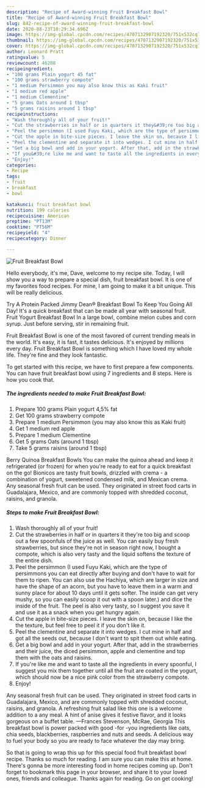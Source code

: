 ```yaml
---
description: "Recipe of Award-winning Fruit Breakfast Bowl"
title: "Recipe of Award-winning Fruit Breakfast Bowl"
slug: 842-recipe-of-award-winning-fruit-breakfast-bowl
date: 2020-08-23T10:29:34.696Z
image: https://img-global.cpcdn.com/recipes/4707132907192320/751x532cq70/fruit-breakfast-bowl-recipe-main-photo.jpg
thumbnail: https://img-global.cpcdn.com/recipes/4707132907192320/751x532cq70/fruit-breakfast-bowl-recipe-main-photo.jpg
cover: https://img-global.cpcdn.com/recipes/4707132907192320/751x532cq70/fruit-breakfast-bowl-recipe-main-photo.jpg
author: Leonard Pratt
ratingvalue: 5
reviewcount: 46208
recipeingredient:
- "100 grams Plain yogurt 45 fat"
- "100 grams strawberry compote"
- "1 medium Persimmon you may also know this as Kaki fruit"
- "1 medium red apple"
- "1 medium Clementine"
- "5 grams Oats around 1 tbsp"
- "5 grams raisins around 1 tbsp"
recipeinstructions:
- "Wash thoroughly all of your fruit!"
- "Cut the strawberries in half or in quarters it they&#39;re too big and scoop out a few spoonfuls of the juice as well. You can easily buy fresh strawberries, but since they&#39;re not in season right now, I bought a compote, which is also very tasty and the liquid softens the texture of the entire dish."
- "Peel the persimmon (I used Fuyu Kaki, which are the type of persimmons you can eat directly after buying and don&#39;t have to wait for them to ripen. You can also use the Hachiya, which are larger in size and have the shape of an acorn, but you have to leave them in a warm and sunny place for about 10 days until it gets softer. The inside can get very mushy, so you can easily scoop it out with a spoon later.) and dice the inside of the fruit. The peel is also very tasty, so I suggest you save it and use it as a snack when you get hungry again."
- "Cut the apple in bite-size pieces. I leave the skin on, because I like the the texture, but feel free to peel it if you don&#39;t like it."
- "Peel the clementine and separate it into wedges. I cut mine in half and got all the seeds out, because I don&#39;t want to spit them out while eating."
- "Get a big bowl and add in your yogurt. After that, add in the strawberries and their juice, the diced persimmon, apple and clementine and top them with the oats and raisins."
- "If you&#39;re like me and want to taste all the ingredients in every spoonful, I suggest you mix them together until all the fruit are coated in the yogurt, which should now be a nice pink color from the strawberry compote."
- "Enjoy!"
categories:
- Recipe
tags:
- fruit
- breakfast
- bowl

katakunci: fruit breakfast bowl 
nutrition: 199 calories
recipecuisine: American
preptime: "PT13M"
cooktime: "PT56M"
recipeyield: "4"
recipecategory: Dinner

---
```



![Fruit Breakfast Bowl](https://img-global.cpcdn.com/recipes/4707132907192320/751x532cq70/fruit-breakfast-bowl-recipe-main-photo.jpg)

Hello everybody, it's me, Dave, welcome to my recipe site. Today, I will show you a way to prepare a special dish, fruit breakfast bowl. It is one of my favorites food recipes. For mine, I am going to make it a bit unique. This will be really delicious.

Try A Protein Packed Jimmy Dean® Breakfast Bowl To Keep You Going All Day! It&#39;s a quick breakfast that can be made all year with seasonal fruit. Fruit Yogurt Breakfast Bowl In a large bowl, combine melon cubes and corn syrup. Just before serving, stir in remaining fruit.

Fruit Breakfast Bowl is one of the most favored of current trending meals in the world. It's easy, it is fast, it tastes delicious. It's enjoyed by millions every day. Fruit Breakfast Bowl is something which I have loved my whole life. They're fine and they look fantastic.


To get started with this recipe, we have to first prepare a few components. You can have fruit breakfast bowl using 7 ingredients and 8 steps. Here is how you cook that.

<!--inarticleads1-->

##### The ingredients needed to make Fruit Breakfast Bowl:

1. Prepare 100 grams Plain yogurt 4,5% fat
1. Get 100 grams strawberry compote
1. Prepare 1 medium Persimmon (you may also know this as Kaki fruit)
1. Get 1 medium red apple
1. Prepare 1 medium Clementine
1. Get 5 grams Oats (around 1 tbsp)
1. Take 5 grams raisins (around 1 tbsp)


Berry Quinoa Breakfast Bowls You can make the quinoa ahead and keep it refrigerated (or frozen) for when you&#39;re ready to eat for a quick breakfast on the go! Bionicos are tasty fruit bowls, drizzled with crema - a combination of yogurt, sweetened condensed milk, and Mexican crema. Any seasonal fresh fruit can be used. They originated in street food carts in Guadalajara, Mexico, and are commonly topped with shredded coconut, raisins, and granola. 

<!--inarticleads2-->

##### Steps to make Fruit Breakfast Bowl:

1. Wash thoroughly all of your fruit!
1. Cut the strawberries in half or in quarters it they&#39;re too big and scoop out a few spoonfuls of the juice as well. You can easily buy fresh strawberries, but since they&#39;re not in season right now, I bought a compote, which is also very tasty and the liquid softens the texture of the entire dish.
1. Peel the persimmon (I used Fuyu Kaki, which are the type of persimmons you can eat directly after buying and don&#39;t have to wait for them to ripen. You can also use the Hachiya, which are larger in size and have the shape of an acorn, but you have to leave them in a warm and sunny place for about 10 days until it gets softer. The inside can get very mushy, so you can easily scoop it out with a spoon later.) and dice the inside of the fruit. The peel is also very tasty, so I suggest you save it and use it as a snack when you get hungry again.
1. Cut the apple in bite-size pieces. I leave the skin on, because I like the the texture, but feel free to peel it if you don&#39;t like it.
1. Peel the clementine and separate it into wedges. I cut mine in half and got all the seeds out, because I don&#39;t want to spit them out while eating.
1. Get a big bowl and add in your yogurt. After that, add in the strawberries and their juice, the diced persimmon, apple and clementine and top them with the oats and raisins.
1. If you&#39;re like me and want to taste all the ingredients in every spoonful, I suggest you mix them together until all the fruit are coated in the yogurt, which should now be a nice pink color from the strawberry compote.
1. Enjoy!


Any seasonal fresh fruit can be used. They originated in street food carts in Guadalajara, Mexico, and are commonly topped with shredded coconut, raisins, and granola. A refreshing fruit salad like this one is a welcome addition to a any meal. A hint of anise gives it festive flavor, and it looks gorgeous on a buffet table. —Frances Stevenson, McRae, Georgia This breakfast bowl is power packed with good -for -you ingredients like oats, chia seeds, blackberries, raspberries and nuts and seeds. A delicious way to fuel your body so you are ready to face whatever the day may bring. 

So that is going to wrap this up for this special food fruit breakfast bowl recipe. Thanks so much for reading. I am sure you can make this at home. There's gonna be more interesting food in home recipes coming up. Don't forget to bookmark this page in your browser, and share it to your loved ones, friends and colleague. Thanks again for reading. Go on get cooking!
